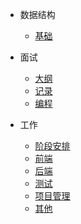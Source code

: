 
- 数据结构
  - [基础](./Text/DataStructure/inro.md)

- 面试
  - [大纲](./Text/record/intro.md)
  - [记录](./Text/record/Interview_questions.md)
  - [编程](./Text/record/code.md)

- 工作
  - [阶段安排](./Text/work/plan/plan.md)
  - [前端](./Text/work/fe.md)
  - [后端](./Text/work/be.md)
  - [测试](./Text/work/test.md)
  - [项目管理](./Text/work/pm.md)
  - [其他](./Text/work/other.md)